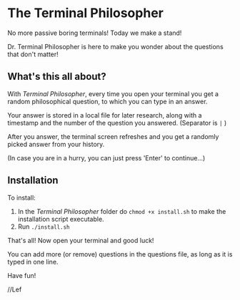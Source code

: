 # The Terminal Philosopher

No more passive boring terminals!
Today we make a stand!

Dr. Terminal Philosopher is here to make you wonder about the questions that don't matter!

## What's this all about?

With *Terminal Philosopher*, every time you open your terminal you get a random
philosophical question, to which you can type in an answer.

Your answer is stored in a local file for later research, along with a timestamp and
the number of the question you answered. (Separator is `|` )

After you answer, the terminal screen refreshes and you get a randomly picked answer from your history.

(In case you are in a hurry, you can just press 'Enter' to continue...)

## Installation

To install:
1) In the *Terminal Philosopher* folder do `chmod +x install.sh` to make the installation script executable. 
2) Run `./install.sh`

That's all! Now open your terminal and good luck!

You can add more (or remove) questions in the questions file, as long as it is typed in one line.

Have fun!

//Lef
